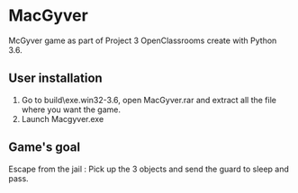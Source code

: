 # MacGyver

McGyver game as part of Project 3 OpenClassrooms create with Python 3.6.

## User installation

1. Go to build\exe.win32-3.6, open MacGyver.rar and extract all the file where you want the game.
2. Launch Macgyver.exe


## Game's goal

Escape from the jail : Pick up the 3 objects and send the guard to sleep and pass.

